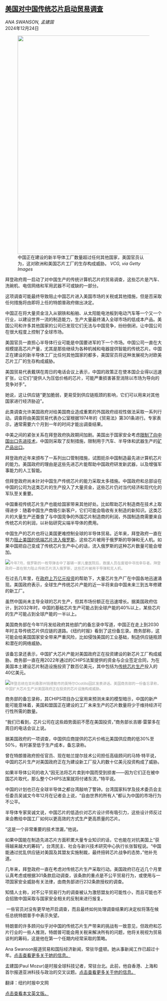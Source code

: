 <!--1735004222000-->
[美国对中国传统芯片启动贸易调查](https://cn.nytimes.com/business/20241224/us-china-semiconductor-legacy-chips/)
------

<address>ANA SWANSON, 孟建国</address><time pudate="2024-12-24 09:22:52" datetime="2024-12-24 09:22:52">2024年12月24日</time><figure><img src="https://images.weserv.nl/?url=static01.nyt.com/images/2024/12/20/multimedia/DC-CHIPS-06-cpmg/DC-CHIPS-06-cpmg-master1050.jpg" width="1050" height="700"><figcaption>中国正在建设的新半导体工厂数量超过任何其他国家，美国官员认为，这对欧洲和美国芯片工厂的生存构成威胁。 <cite>VCG, via Getty Images</cite></figcaption></figure><section><p>拜登政府周一启动了对中国生产的传统计算机芯片的贸易调查，这些芯片是汽车、洗碗机、电信网络和军用武器不可或缺的一部分。</p><p>这项调查可能最终导致阻止中国芯片进入美国市场的关税或其他措施，但是否采取任何措施将由即将上任的特朗普政府做出决定。</p><p>中国正在将大量资金注入从钢铁和船舶、从太阳能电池板到电动汽车等一个又一个行业，以建设世界一流的制造能力，生产大量最终涌入全球市场的低成本产品。美国公司和许多其他国家的公司已发现它们无法与中国竞争，纷纷倒闭，让中国公司在很大程度上控制了全球市场。</p><p>美国官员一直担心半导体行业可能是中国要进军的下一个市场。中国公司一直在大规模提高芯片产量，尤其是那些继续为各种机械和电器提供智能的传统芯片。中国正在建设的新半导体工厂比任何其他国家的都多，美国官员将这种发展视为对欧美芯片工厂的生存构成威胁。</p><p>美国贸易代表戴琪在周日的电话会议上表示，中国的政策正在使本国企业得以迅速扩张，让它们“提供人为压低价格的芯片，可能严重损害甚至消除以市场为导向的竞争对手”。</p><p>她说，这让供应链“更加脆弱，更易受到供应链瓶颈的影响，它们可以用来对其他国家进行经济胁迫”。</p><p>此类调查允许美国政府对给美国商业造成重累的外国政府歧视性做法采取一系列行动。调查将由美国贸易代表办公室根据1974年的《贸易法》第301条进行。专家表示，通常需要六个月到一年的时间才能出调查结果。</p><p>中美之间的紧张关系在拜登政府执政期间加剧。美国出于国家安全考虑<a href="https://cn.nytimes.com/business/20241216/tech-sales-china-huawei/">限制了向中国出口先进技术</a>，中国则采取了反制措施，限制用于汽车、半导体和武器生产的<a href="https://cn.nytimes.com/china/20241204/china-minerals-semiconductors/">矿产品出口</a>。</p><p>拜登政府近年来颁布了一系列出口管制措施，试图扼杀中国制造最先进计算机芯片的能力。美国政府的理由是这些先进芯片能帮助中国政府研发新武器，以及增强军事能力的人工智能。</p><p>但拜登政府尚未针对中国生产传统芯片的能力采取太多措施。中国政府和总部设在中国的公司为这类芯片的生产投入了大量资金，这些芯片仍对当代经济和现代化的军队至关重要。</p><p>中国重视传统芯片生产也能给国家带来其他好处。比如帮助芯片制造商在技术上取得进步：随着中国生产商吸引新客户，它们可能会吸收有关制造的新知识。这类芯片的大量生产还蚕食了与中国竞争的外国芯片制造商的利润，外国制造商需要来自传统芯片的利润，以补贴研究尖端半导体的费用。</p><p>中国生产的芯片也将让美国更难控制全球的半导体贸易。近年来，拜登政府一直在努力<a href="https://cn.nytimes.com/technology/20240726/russia-sanctions-chips/">阻止美国的低端芯片流入俄罗斯</a>，这些芯片被用于俄罗斯的导弹和无人机。如果中国把自己变成了传统芯片生产中心的话，流入俄罗斯的这种芯片数量可能会增加。</p><p><img src="https://images.weserv.nl/?url=static01.nyt.com/images/2024/12/23/multimedia/23DC-CHIPS-02-jtbp/23DC-CHIPS-02-jtbp-master1050.jpg"><small style="color: #999;">今年7月，俄罗斯的一枚导弹击中了基辅一家儿童医院后，救援人员在废墟中寻找幸存者。拜登政府一直在努力阻止传统芯片流入俄罗斯，这些芯片被用于导弹和无人机。</small></p><p>在过去几年里，在<a rel="noopener noreferrer" target="_blank" href="https://www.hoover.org/sites/default/files/research/docs/SiliconTriangle_full_240523.pdf">政府上万亿元投资</a>的帮助下，大量芯片生产厂在中国各地迅速涌现。美国政府表示，全球生产传统芯片产能的近一半将来自中国未来三到五年修建的新工厂。</p><p>虽然中国尚未主导全球的芯片生产，但其市场份额正在迅速增长。据美国政府估计，到2032年时，中国的基础芯片生产可能占到全球产能的40%以上，某些芯片的生产可能占到全球产能的一半以上。</p><p>美国商务部在今年11月发给政府其他部门的备忘录中写道，中国正在走上到2030年时主导传统芯片供应链的道路。《纽约时报》看到了这份备忘录。商务部称，这可能会给美国国家安全带来严重风险，比如侵蚀美国的工业基础，制造供应链瓶颈和潜在的网络威胁。</p><p>该备忘录还表示，中国扩大芯片产能对美国政府正在投资建设的新芯片工厂构成威胁。商务部一直在用2022年通过的CHIPS法案提供的资金与企业签定合同，为在美国本土建设芯片制造设施投资了数百亿美元，其中包括为<a rel="noopener noreferrer" target="_blank" href="https://gf.com/gf-press-release/globalfoundries-and-biden-harris-administration-announce-chips-and-science-act-funding-for-essential-chip-manufacturing/">传统芯片生产</a>投入的40亿美元。</p><p><img src="https://images.weserv.nl/?url=static01.nyt.com/images/2024/12/23/multimedia/23DC-CHIPS-04-wtqm/23DC-CHIPS-04-wtqm-master1050.jpg"><small style="color: #999;">拜登总统在亚利桑那州钱德勒市的英特尔Ocotillo园区发表讲话。美国商务部的一份备忘录称，中国扩大芯片生产对美国政府正在投资的芯片设施构成威胁。</small></p><p>商务部的备忘录称，其CHIPS项目办公室用来预测未来的模型暗示，中国的新产能可能意味着，美国和盟国正在建设的工厂未来生产的芯片数量将少于维持经济可行性所需的数量。</p><p>“我们已看到，芯片公司在这些趋势面前不愿在美国投资，”商务部长吉娜·雷蒙多在周日的电话会议上说。</p><p>据美国政府的一项调查，中国供应商提供的芯片价格比美国供应商的低30%至50%，有时甚至低于生产成本，备忘录称。</p><p>曾在特朗普政府担任官员、现在帕兰提尔技术公司担任高级顾问的马特·特平说，中国的芯片生产对美国政府正在为建设新工厂投入的数十亿美元投资构成了威胁。</p><p>如果半导体公司的收入“因无法将芯片卖到中国而受到损害——因为它们正在被中国芯片取代，那么整个CHIPS法案就将付诸东流，”特平说。</p><p>中国的计划也已在全球半导体之都台湾敲响了警钟。台湾国家科学及技术委员会主任委员吴诚文今年12月在记者会上说，“自由世界的所有人”都认为中国的市场行为不公平。</p><p>半导体专家吴诚文说，中国芯片的低造价对芯片设计师有吸引力，这些设计师反过来会教给中国工厂如何以更高效的方式生产更高质量的芯片。</p><p>“这是一个非常重要的技术泄漏，”他说。</p><p>如果中国能在制造先进芯片方面积累大量专业知识的话，它也能在对抗美国上“获得越来越大的筹码”，台湾民主、社会与新兴技术研究中心执行长张智程说。“中国能通过扰乱供应链对美国及其盟友实施制裁，最终扭转芯片战争的态势，”他补充道。</p><p>几年来，拜登政府一直在考虑对传统芯片生产采取行动。美国政府已在近几个月里认真考虑或根据301条款启动调查，该条款的重点是不公平贸易行为，或使用与一项国家安全威胁有关法律，由商务部进行232条款授权的调查。</p><p>知情人士称，对不公平贸易行为的调查被认为激怒盟友的可能性小，而且可能也不会招致中国采取与国家安全相关的反制来进行报复。</p><p> 一些官员对没有更早地开启调查，而且最终如何处理调查结果的决定权将落在候任总统特朗普手中表示失望。</p><p>特朗普的许多顾问似乎对中国的传统芯片生产带来的挑战有一致意见，但政府和芯片行业的一些人推测，特朗普可能会用关税来解决所有的问题，他将关税视为贸易谈判的筹码，这是他在第一个任期内经常采取的策略。</p></section><footer><p>Ana Swanson报道贸易和国际经济新闻，常驻华盛顿。她从事新闻工作已超过十年。<a rel="nofollow" target="_blank" href="https://www.nytimes.com/by/ana-swanson?action=click&pgtype=Article&state=default&variant=1_link&block=storyline_reporter_bio_recirc">点击查看更多关于她的信息。</a></p><p>孟建国(Paul Mozur)是时报全球科技记者，常驻台北。此前，他自香港、上海和首尔报道亚洲科技与政治的交叉议题。<a rel="nofollow" target="_blank" href="https://www.nytimes.com/by/paul-mozur">点击查看更多关于他的信息。</a></p><p>翻译：纽约时报中文网</p><p><a rel="nofollow" target="_blank" href="https://www.nytimes.com/2024/12/23/business/economy/us-china-semiconductor-legacy-chips.html">点击查看本文英文版。</a></p></footer>
